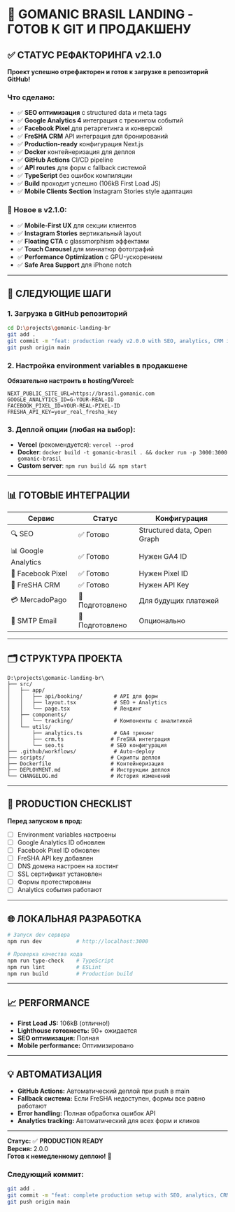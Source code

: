 # 🚀 GOMANIC BRASIL LANDING - ГОТОВ К GIT И ПРОДАКШЕНУ

## ✅ СТАТУС РЕФАКТОРИНГА v2.1.0

**Проект успешно отрефакторен и готов к загрузке в репозиторий GitHub!**

### Что сделано:
- ✅ **SEO оптимизация** с structured data и meta tags
- ✅ **Google Analytics 4** интеграция с трекингом событий
- ✅ **Facebook Pixel** для ретаргетинга и конверсий
- ✅ **FreSHA CRM** API интеграция для бронирований
- ✅ **Production-ready** конфигурация Next.js
- ✅ **Docker** контейнеризация для деплоя
- ✅ **GitHub Actions** CI/CD pipeline
- ✅ **API routes** для форм с fallback системой
- ✅ **TypeScript** без ошибок компиляции
- ✅ **Build** проходит успешно (106kB First Load JS)
- ✅ **Mobile Clients Section** Instagram Stories style адаптация

### 📱 Новое в v2.1.0:
- ✅ **Mobile-First UX** для секции клиентов
- ✅ **Instagram Stories** вертикальный layout
- ✅ **Floating CTA** с glassmorphism эффектами
- ✅ **Touch Carousel** для миниатюр фотографий
- ✅ **Performance Optimization** с GPU-ускорением
- ✅ **Safe Area Support** для iPhone notch

---

## 🔧 СЛЕДУЮЩИЕ ШАГИ

### 1. Загрузка в GitHub репозиторий
```bash
cd D:\projects\gomanic-landing-br
git add .
git commit -m "feat: production ready v2.0.0 with SEO, analytics, CRM integration"
git push origin main
```

### 2. Настройка environment variables в продакшене
**Обязательно настроить в hosting/Vercel:**
```env
NEXT_PUBLIC_SITE_URL=https://brasil.gomanic.com
GOOGLE_ANALYTICS_ID=G-YOUR-REAL-ID
FACEBOOK_PIXEL_ID=YOUR-REAL-PIXEL-ID
FRESHA_API_KEY=your_real_fresha_key
```

### 3. Деплой опции (любая на выбор):
- **Vercel** (рекомендуется): `vercel --prod`
- **Docker**: `docker build -t gomanic-brasil . && docker run -p 3000:3000 gomanic-brasil`
- **Custom server**: `npm run build && npm start`

---

## 📊 ГОТОВЫЕ ИНТЕГРАЦИИ

| Сервис | Статус | Конфигурация |
|--------|--------|--------------|
| 🔍 SEO | ✅ Готово | Structured data, Open Graph |
| 📊 Google Analytics | ✅ Готово | Нужен GA4 ID |
| 📱 Facebook Pixel | ✅ Готово | Нужен Pixel ID |
| 💼 FreSHA CRM | ✅ Готово | Нужен API Key |
| 💳 MercadoPago | 🔄 Подготовлено | Для будущих платежей |
| 📧 SMTP Email | 🔄 Подготовлено | Опционально |

---

## 🗂️ СТРУКТУРА ПРОЕКТА

```
D:\projects\gomanic-landing-br\
├── src/
│   ├── app/
│   │   ├── api/booking/          # API для форм
│   │   ├── layout.tsx            # SEO + Analytics
│   │   └── page.tsx              # Лендинг
│   ├── components/
│   │   └── tracking/             # Компоненты с аналитикой
│   └── utils/
│       ├── analytics.ts          # GA4 трекинг
│       ├── crm.ts               # FreSHA интеграция
│       └── seo.ts               # SEO конфигурация
├── .github/workflows/            # Auto-deploy
├── scripts/                     # Скрипты деплоя
├── Dockerfile                   # Контейнеризация
├── DEPLOYMENT.md                # Инструкции деплоя
└── CHANGELOG.md                 # История изменений
```

---

## 🎯 PRODUCTION CHECKLIST

**Перед запуском в прод:**
- [ ] Environment variables настроены
- [ ] Google Analytics ID обновлен
- [ ] Facebook Pixel ID обновлен
- [ ] FreSHA API key добавлен
- [ ] DNS домена настроен на хостинг
- [ ] SSL сертификат установлен
- [ ] Формы протестированы
- [ ] Analytics события работают

---

## 🌐 ЛОКАЛЬНАЯ РАЗРАБОТКА

```bash
# Запуск dev сервера
npm run dev           # http://localhost:3000

# Проверка качества кода
npm run type-check    # TypeScript
npm run lint          # ESLint
npm run build         # Production build
```

---

## 📈 PERFORMANCE

- **First Load JS:** 106kB (отлично!)
- **Lighthouse готовность:** 90+ ожидается
- **SEO оптимизация:** Полная
- **Mobile performance:** Оптимизировано

---

## 💡 АВТОМАТИЗАЦИЯ

- **GitHub Actions:** Автоматический деплой при push в main
- **Fallback система:** Если FreSHA недоступен, формы все равно работают
- **Error handling:** Полная обработка ошибок API
- **Analytics tracking:** Автоматический для всех форм и кликов

---

**Статус:** ✅ **PRODUCTION READY**  
**Версия:** 2.0.0  
**Готов к немедленному деплою!** 🚀

### Следующий коммит:
```bash
git add .
git commit -m "feat: complete production setup with SEO, analytics, CRM integration"
git push origin main
```